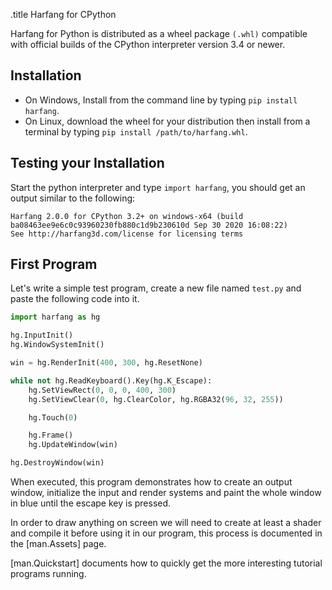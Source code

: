 .title Harfang for CPython

Harfang for Python is distributed as a wheel package `(.whl)` compatible with official builds of the CPython interpreter version 3.4 or newer.

## Installation

* On Windows, Install from the command line by typing `pip install harfang`.
* On Linux, download the wheel for your distribution then install from a terminal by typing `pip install /path/to/harfang.whl`.

## Testing your Installation

Start the python interpreter and type `import harfang`, you should get an output similar to the following:

```text
Harfang 2.0.0 for CPython 3.2+ on windows-x64 (build ba08463ee9e6c0c93960230fb880c1d9b230610d Sep 30 2020 16:08:22)
See http://harfang3d.com/license for licensing terms
```

## First Program

Let's write a simple test program, create a new file named `test.py` and paste the following code into it.

```python
import harfang as hg

hg.InputInit()
hg.WindowSystemInit()

win = hg.RenderInit(400, 300, hg.ResetNone)

while not hg.ReadKeyboard().Key(hg.K_Escape):
	hg.SetViewRect(0, 0, 0, 400, 300)
	hg.SetViewClear(0, hg.ClearColor, hg.RGBA32(96, 32, 255))

	hg.Touch(0)

	hg.Frame()
	hg.UpdateWindow(win)

hg.DestroyWindow(win)
```

When executed, this program demonstrates how to create an output window, initialize the input and render systems and paint the whole window in blue until the escape key is pressed.

In order to draw anything on screen we will need to create at least a shader and compile it before using it in our program, this process is documented in the [man.Assets] page.

[man.Quickstart] documents how to quickly get the more interesting tutorial programs running.